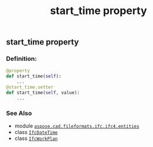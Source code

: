 ﻿---
title: start_time property
second_title: Aspose.CAD for Python via .NET API References
description: 
type: docs
weight: 170
url: /python-net/aspose.cad.fileformats.ifc.ifc4.entities/ifcworkplan/start_time/
is_root: false
---

## start_time property

### Definition:
```python
@property
def start_time(self):
    ...
@start_time.setter
def start_time(self, value):
    ...
```

### See Also
* module [`aspose.cad.fileformats.ifc.ifc4.entities`](../../)
* class [`IfcDateTime`](/cad/python-net/aspose.cad.fileformats.ifc.ifc4.types/ifcdatetime)
* class [`IfcWorkPlan`](/cad/python-net/aspose.cad.fileformats.ifc.ifc4.entities/ifcworkplan)
